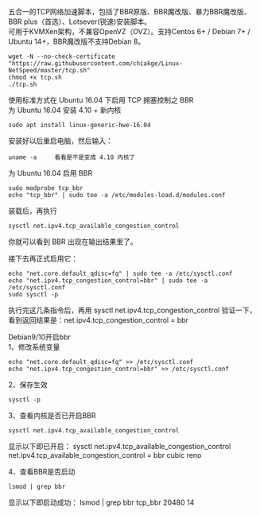 五合一的TCP网络加速脚本，包括了BBR原版、BBR魔改版、暴力BBR魔改版、BBR plus（首选）、Lotsever(锐速)安装脚本。  
可用于KVMXen架构，不兼容OpenVZ（OVZ）。支持Centos 6+ / Debian 7+ / Ubuntu 14+，BBR魔改版不支持Debian 8。  
```
wget -N --no-check-certificate "https://raw.githubusercontent.com/chiakge/Linux-NetSpeed/master/tcp.sh"
chmod +x tcp.sh
./tcp.sh
```

使用标准方式在 Ubuntu 16.04 下启用 TCP 拥塞控制之 BBR  
为 Ubuntu 16.04 安装 4.10 + 新内核  
```
sudo apt install linux-generic-hwe-16.04
```

安装好以后重启电脑，然后输入：  
```
uname -a     看看是不是变成 4.10 内核了
```

为 Ubuntu 16.04 启用 BBR  
```
sudo modprobe tcp_bbr
echo "tcp_bbr" | sudo tee -a /etc/modules-load.d/modules.conf
```
装载后，再执行   
```
sysctl net.ipv4.tcp_available_congestion_control
```

你就可以看到 BBR 出现在输出结果里了。  

接下去再正式启用它：  
```
echo "net.core.default_qdisc=fq" | sudo tee -a /etc/sysctl.conf
echo "net.ipv4.tcp_congestion_control=bbr" | sudo tee -a /etc/sysctl.conf
sudo sysctl -p
```

执行完这几条指令后，再用 sysctl net.ipv4.tcp_congestion_control 验证一下，看到返回结果是：net.ipv4.tcp_congestion_control = bbr


Debian9/10开启bbr  
1、修改系统变量  
```
echo "net.core.default_qdisc=fq" >> /etc/sysctl.conf
echo "net.ipv4.tcp_congestion_control=bbr" >> /etc/sysctl.conf
```

2、保存生效  
```
sysctl -p
```
3、查看内核是否已开启BBR   
```
sysctl net.ipv4.tcp_available_congestion_control
```

显示以下即已开启：
sysctl net.ipv4.tcp_available_congestion_control  
net.ipv4.tcp_available_congestion_control = bbr cubic reno

4、查看BBR是否启动  
```
lsmod | grep bbr
```
显示以下即启动成功：
lsmod | grep bbr
tcp_bbr                20480  14
